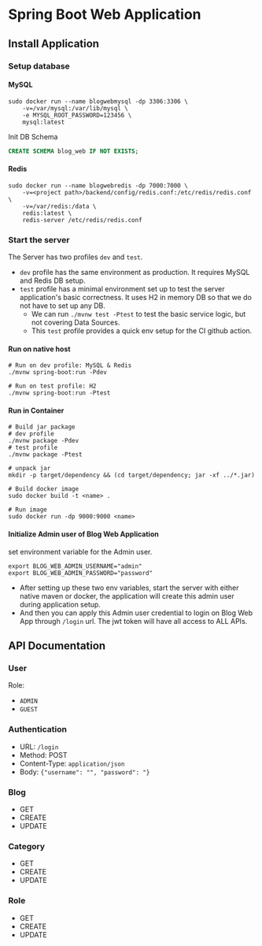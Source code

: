# Spring Boot Web Application

## Install Application

### Setup database

#### MySQL

```
sudo docker run --name blogwebmysql -dp 3306:3306 \
    -v=/var/mysql:/var/lib/mysql \
    -e MYSQL_ROOT_PASSWORD=123456 \
    mysql:latest
```
Init DB Schema
```sql
CREATE SCHEMA blog_web IF NOT EXISTS;
```

#### Redis

```
sudo docker run --name blogwebredis -dp 7000:7000 \
    -v=<project path>/backend/config/redis.conf:/etc/redis/redis.conf \
    -v=/var/redis:/data \
    redis:latest \
    redis-server /etc/redis/redis.conf
```

### Start the server

The Server has two profiles `dev` and `test`. 
- `dev` profile has the same environment as production. It requires MySQL and Redis DB setup. 
- `test` profile has a minimal environment set up to test the server application's basic correctness.
It uses H2 in memory DB so that we do not have to set up any DB.
  - We can run `./mvnw test -Ptest` to test the basic service logic, but not covering Data Sources. 
  - This `test` profile provides a quick env setup for the CI github action.

#### Run on native host

```
# Run on dev profile: MySQL & Redis
./mvnw spring-boot:run -Pdev

# Run on test profile: H2
./mvnw spring-boot:run -Ptest
```

#### Run in Container

```
# Build jar package
# dev profile
./mvnw package -Pdev
# test profile
./mvnw package -Ptest

# unpack jar
mkdir -p target/dependency && (cd target/dependency; jar -xf ../*.jar)

# Build docker image
sudo docker build -t <name> .

# Run image
sudo docker run -dp 9000:9000 <name>
```

#### Initialize Admin user of Blog Web Application

set environment variable for the Admin user.
```shell
export BLOG_WEB_ADMIN_USERNAME="admin"
export BLOG_WEB_ADMIN_PASSWORD="password" 
```
- After setting up these two env variables, start the server with either native maven or docker, the application will create this admin user
  during application setup.
- And then you can apply this Admin user credential to login on Blog Web App through `/login` url. The jwt token will have all access to ALL APIs. 


## API Documentation

### User
Role:
- `ADMIN`
- `GUEST`

### Authentication
- URL: `/login`
- Method: POST
- Content-Type: `application/json`
- Body: `{"username": "", "password": "}`

### Blog
- GET
- CREATE
- UPDATE

### Category
- GET
- CREATE
- UPDATE

### Role
- GET
- CREATE
- UPDATE
